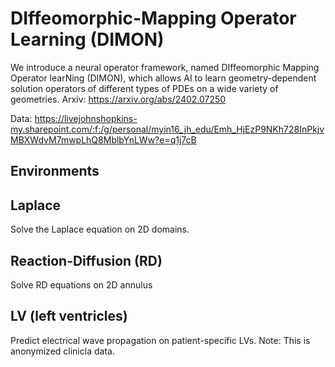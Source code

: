 # DIffeomorphic-Mapping Operator Learning (DIMON)
We introduce a neural operator framework, named DIffeomorphic Mapping Operator learNing (DIMON), which allows AI to learn geometry-dependent solution operators of different types of PDEs on a wide variety of geometries. Arxiv: https://arxiv.org/abs/2402.07250

Data: https://livejohnshopkins-my.sharepoint.com/:f:/g/personal/myin16_jh_edu/Emh_HjEzP9NKh728InPkjvMBXWdvM7mwpLhQ8MblbYnLWw?e=q1j7cB

## Environments


## Laplace
Solve the Laplace equation on 2D domains.

## Reaction-Diffusion (RD)
Solve RD equations on 2D annulus

## LV (left ventricles)
Predict electrical wave propagation on patient-specific LVs. 
Note: This is anonymized clinicla data. 
